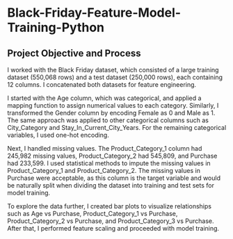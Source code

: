 # Black-Friday-Feature-Model-Training-Python

## Project Objective and Process 
I worked with the Black Friday dataset, which consisted of a large training dataset (550,068 rows) and a test dataset (250,000 rows), each containing 12 columns. I concatenated both datasets for feature engineering.

I started with the Age column, which was categorical, and applied a mapping function to assign numerical values to each category. Similarly, I transformed the Gender column by encoding Female as 0 and Male as 1. The same approach was applied to other categorical columns such as City_Category and Stay_In_Current_City_Years. For the remaining categorical variables, I used one-hot encoding.

Next, I handled missing values. The Product_Category_1 column had 245,982 missing values, Product_Category_2 had 545,809, and Purchase had 233,599. I used statistical methods to impute the missing values in Product_Category_1 and Product_Category_2. The missing values in Purchase were acceptable, as this column is the target variable and would be naturally split when dividing the dataset into training and test sets for model training.

To explore the data further, I created bar plots to visualize relationships such as Age vs Purchase, Product_Category_1 vs Purchase, Product_Category_2 vs Purchase, and Product_Category_3 vs Purchase. After that, I performed feature scaling and proceeded with model training.

